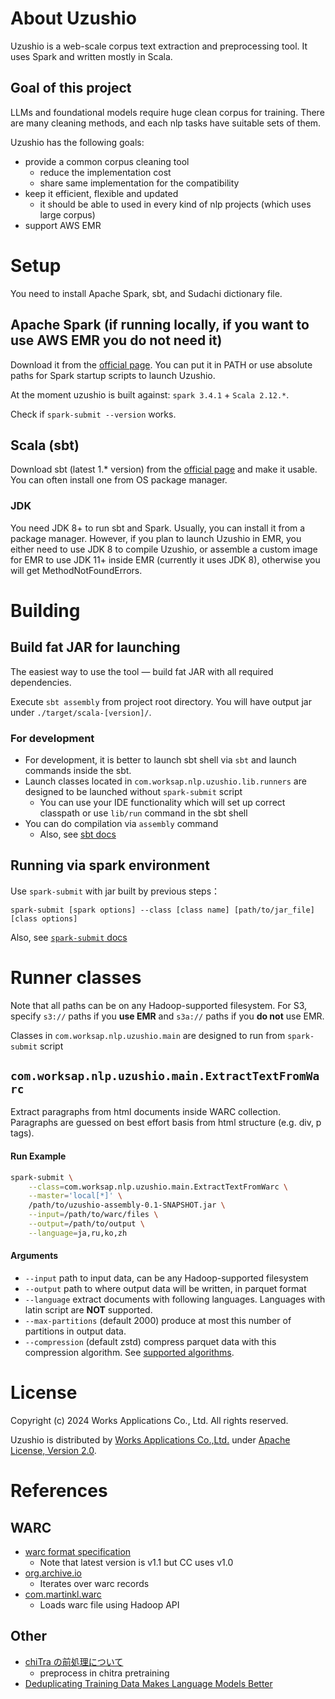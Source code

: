 # About Uzushio

Uzushio is a web-scale corpus text extraction and preprocessing tool.
It uses Spark and written mostly in Scala.

## Goal of this project

LLMs and foundational models require huge clean corpus for training.
There are many cleaning methods, and each nlp tasks have suitable sets of them.

Uzushio has the following goals:

- provide a common corpus cleaning tool
  - reduce the implementation cost
  - share same implementation for the compatibility
- keep it efficient, flexible and updated
  - it should be able to used in every kind of nlp projects (which uses large corpus)
- support AWS EMR

# Setup

You need to install Apache Spark, sbt, and Sudachi dictionary file.

## Apache Spark (if running locally, if you want to use AWS EMR you do not need it)

Download it from the [official page](https://spark.apache.org/downloads.html). 
You can put it in PATH or use absolute paths for Spark startup scripts to launch Uzushio. 

At the moment uzushio is built against: `spark 3.4.1` + `Scala 2.12.*`.

Check if `spark-submit --version` works.

## Scala (sbt)

Download sbt (latest 1.* version) from the [official page](https://www.scala-sbt.org/download.html) and make it usable.
You can often install one from OS package manager.

### JDK

You need JDK 8+ to run sbt and Spark. Usually, you can install it from a package manager.
However, if you plan to launch Uzushio in EMR, you either need to use JDK 8 to compile Uzushio,
or assemble a custom image for EMR to use JDK 11+ inside EMR (currently it uses JDK 8),
otherwise you will get MethodNotFoundErrors.

# Building

## Build fat JAR for launching

The easiest way to use the tool — build fat JAR with all required dependencies.

Execute `sbt assembly` from project root directory.
You will have output jar under `./target/scala-[version]/`.

### For development

- For development, it is better to launch sbt shell via `sbt` and launch commands inside the sbt.
- Launch classes located in `com.worksap.nlp.uzushio.lib.runners` are designed to be launched without `spark-submit` script
  - You can use your IDE functionality which will set up correct classpath or use `lib/run` command in the sbt shell
- You can do compilation via `assembly` command
  - Also, see [sbt docs](https://www.scala-sbt.org/1.x/docs/Running.html)

## Running via spark environment

Use `spark-submit` with jar built by previous steps：

```
spark-submit [spark options] --class [class name] [path/to/jar_file] [class options]
```

Also, see [`spark-submit` docs](https://spark.apache.org/docs/latest/submitting-applications.html)

# Runner classes

Note that all paths can be on any Hadoop-supported filesystem.
For S3, specify `s3://` paths if you **use EMR** and `s3a://` paths if you **do not** use EMR.

Classes in `com.worksap.nlp.uzushio.main` are designed to run from `spark-submit` script

## `com.worksap.nlp.uzushio.main.ExtractTextFromWarc`

Extract paragraphs from html documents inside WARC collection.
Paragraphs are guessed on best effort basis from html structure (e.g. div, p tags).

#### Run Example
```bash
spark-submit \
    --class=com.worksap.nlp.uzushio.main.ExtractTextFromWarc \
    --master='local[*]' \
    /path/to/uzushio-assembly-0.1-SNAPSHOT.jar \
    --input=/path/to/warc/files \
    --output=/path/to/output \
    --language=ja,ru,ko,zh 
```

#### Arguments
* `--input` path to input data, can be any Hadoop-supported filesystem 
* `--output` path to where output data will be written, in parquet format
* `--language` extract documents with following languages. Languages with latin script are **NOT** supported.
* `--max-partitions` (default 2000) produce at most this number of partitions in output data.
* `--compression` (default zstd) compress parquet data with this compression algorithm. See [supported algorithms](https://spark.apache.org/docs/latest/sql-data-sources-parquet.html#data-source-option).

# License

Copyright (c) 2024 Works Applications Co., Ltd. All rights reserved.

Uzushio is distributed by [Works Applications Co.,Ltd.](https://www.worksap.co.jp/) under [Apache License, Version 2.0](https://www.apache.org/licenses/LICENSE-2.0).

# References

## WARC

- [warc format specification](https://iipc.github.io/warc-specifications/specifications/warc-format/warc-1.0)
  - Note that latest version is v1.1 but CC uses v1.0
- [org.archive.io](http://crawler.archive.org/apidocs/org/archive/io/package-summary.html)
  - Iterates over warc records
- [com.martinkl.warc](https://github.com/ept/warc-hadoop)
  - Loads warc file using Hadoop API

## Other

- [chiTra の前処理について](https://docs.google.com/document/d/1colWQgSc22rzLHKdCH78BgtRLydGMZX-D-FAT6rD8iY/edit#heading=h.msy5fu9l7egn)
  - preprocess in chitra pretraining
- [Deduplicating Training Data Makes Language Models Better](https://arxiv.org/abs/2107.06499)
